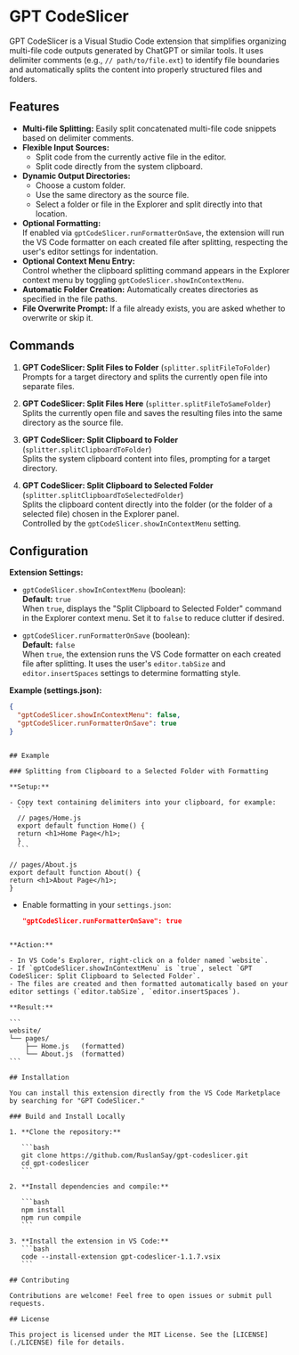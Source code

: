 # GPT CodeSlicer

GPT CodeSlicer is a Visual Studio Code extension that simplifies organizing multi-file code outputs generated by ChatGPT or similar tools. It uses delimiter comments (e.g., `// path/to/file.ext`) to identify file boundaries and automatically splits the content into properly structured files and folders.

## Features

- **Multi-file Splitting:** Easily split concatenated multi-file code snippets based on delimiter comments.
- **Flexible Input Sources:**
  - Split code from the currently active file in the editor.
  - Split code directly from the system clipboard.
- **Dynamic Output Directories:**
  - Choose a custom folder.
  - Use the same directory as the source file.
  - Select a folder or file in the Explorer and split directly into that location.
- **Optional Formatting:**  
  If enabled via `gptCodeSlicer.runFormatterOnSave`, the extension will run the VS Code formatter on each created file after splitting, respecting the user's editor settings for indentation.
- **Optional Context Menu Entry:**  
  Control whether the clipboard splitting command appears in the Explorer context menu by toggling `gptCodeSlicer.showInContextMenu`.
- **Automatic Folder Creation:** Automatically creates directories as specified in the file paths.
- **File Overwrite Prompt:** If a file already exists, you are asked whether to overwrite or skip it.

## Commands

1. **GPT CodeSlicer: Split Files to Folder** (`splitter.splitFileToFolder`)  
   Prompts for a target directory and splits the currently open file into separate files.

2. **GPT CodeSlicer: Split Files Here** (`splitter.splitFileToSameFolder`)  
   Splits the currently open file and saves the resulting files into the same directory as the source file.

3. **GPT CodeSlicer: Split Clipboard to Folder** (`splitter.splitClipboardToFolder`)  
   Splits the system clipboard content into files, prompting for a target directory.

4. **GPT CodeSlicer: Split Clipboard to Selected Folder** (`splitter.splitClipboardToSelectedFolder`)  
   Splits the clipboard content directly into the folder (or the folder of a selected file) chosen in the Explorer panel.  
   Controlled by the `gptCodeSlicer.showInContextMenu` setting.

## Configuration

**Extension Settings:**

- `gptCodeSlicer.showInContextMenu` (boolean):  
  **Default:** `true`  
  When `true`, displays the "Split Clipboard to Selected Folder" command in the Explorer context menu. Set it to `false` to reduce clutter if desired.

- `gptCodeSlicer.runFormatterOnSave` (boolean):  
  **Default:** `false`  
  When `true`, the extension runs the VS Code formatter on each created file after splitting. It uses the user's `editor.tabSize` and `editor.insertSpaces` settings to determine formatting style.

**Example (settings.json):**

```json
{
  "gptCodeSlicer.showInContextMenu": false,
  "gptCodeSlicer.runFormatterOnSave": true
}
```

````

## Example

### Splitting from Clipboard to a Selected Folder with Formatting

**Setup:**

- Copy text containing delimiters into your clipboard, for example:
  ```
  // pages/Home.js
  export default function Home() {
  return <h1>Home Page</h1>;
  }
  ```

// pages/About.js
export default function About() {
return <h1>About Page</h1>;
}

````

- Enable formatting in your `settings.json`:
  ```json
  "gptCodeSlicer.runFormatterOnSave": true
  ```

````

**Action:**

- In VS Code’s Explorer, right-click on a folder named `website`.
- If `gptCodeSlicer.showInContextMenu` is `true`, select `GPT CodeSlicer: Split Clipboard to Selected Folder`.
- The files are created and then formatted automatically based on your editor settings (`editor.tabSize`, `editor.insertSpaces`).

**Result:**

```
website/
└── pages/
    ├── Home.js   (formatted)
    └── About.js  (formatted)
```

## Installation

You can install this extension directly from the VS Code Marketplace by searching for "GPT CodeSlicer."

### Build and Install Locally

1. **Clone the repository:**

   ```bash
   git clone https://github.com/RuslanSay/gpt-codeslicer.git
   cd gpt-codeslicer
   ```

2. **Install dependencies and compile:**

   ```bash
   npm install
   npm run compile
   ```

3. **Install the extension in VS Code:**
   ```bash
   code --install-extension gpt-codeslicer-1.1.7.vsix
   ```

## Contributing

Contributions are welcome! Feel free to open issues or submit pull requests.

## License

This project is licensed under the MIT License. See the [LICENSE](./LICENSE) file for details.
````
